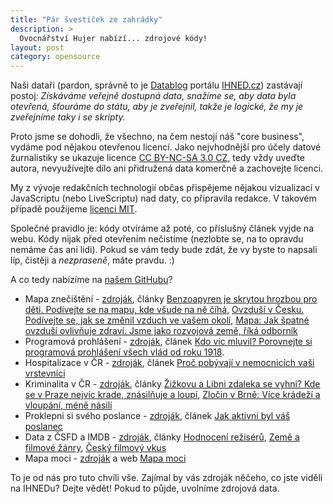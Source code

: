 ```yaml
---
title: "Pár švestiček ze zahrádky"
description: >
  Ovocnářství Hujer nabízí... zdrojové kódy!
layout: post
category: opensource
---
```


Naši dataři (pardon, správně to je [Datablog](http://ihned.cz/data/) portálu [IHNED.cz](http://ihned.cz/)) zastávají postoj: *Získáváme veřejně dostupná data, snažíme se, aby data byla otevřená, šťouráme do státu, aby je zveřejnil, takže je logické, že my je zveřejníme taky i se skripty.*

Proto jsme se dohodli, že <x-tweetable title="Všechno, co na IHNED vzniká v rámci datové žurnalistiky, vydávají pod otevřenou licencí." data-hash="opensource">všechno, na čem nestojí náš "core business", vydáme pod nějakou otevřenou licencí</x-tweetable>. Jako nejvhodnější pro účely datové žurnalistiky se ukazuje licence [CC BY-NC-SA 3.0 CZ](http://creativecommons.org/licenses/by-nc-sa/3.0/cz/), tedy vždy uveďte autora, nevyužívejte dílo ani přidružená data komerčně a zachovejte licenci.

My z vývoje redakčních technologií občas přispějeme nějakou vizualizací v JavaScriptu (nebo LiveScriptu) nad daty, co připravila redakce. V takovém případě použijeme [licenci  MIT](http://cs.wikipedia.org/wiki/Licence_MIT). 

Společné pravidlo je: kódy otvíráme až poté, co příslušný článek vyjde na webu. Kódy nijak před otevřením nečistíme (nezlobte se, na to opravdu nemáme čas ani lidi). Pokud se vám tedy bude zdát, že vy byste to napsali líp, čistěji a *nezpraseně*, máte pravdu. :)

A co tedy nabízíme na [našem GitHubu](https://github.com/economia)?

   - Mapa znečištění - [zdroják](https://github.com/economia/mapa-znecisteni), články [Benzoapyren je skrytou hrozbou pro děti. Podívejte se na mapu, kde všude na ně číhá](http://zpravy.ihned.cz/cesko/c1-60252090-znecisteni-ovzdusi-zdravi-deti), [Ovzduší v Česku. Podívejte se, jak se změnil vzduch ve vašem okolí](http://vyhledavani.ihned.cz/109-60233000-on-ovzdu%9A%ED-00000S_d-dc), [Mapa: Jak špatné ovzduší ovlivňuje zdraví. Jsme jako rozvojová země, říká odborník](http://zpravy.ihned.cz/cesko/c1-60246650-znecisteni-ovzdusi-cesko-mapa)
   - Programová prohlášení - [zdroják](https://github.com/economia/programova-prohlaseni), článek [Kdo víc mluvil? Porovnejte si programová prohlášení všech vlád od roku 1918](http://data.blog.ihned.cz/c1-60386640-kdo-vic-mluvil-porovnejte-si-programova-prohlaseni-vsech-vlad-od-roku-1918).
   - Hospitalizace v ČR - [zdroják](https://github.com/economia/hospitalizace), článek [Proč pobývají v nemocnicích vaši vrstevníci](http://data.blog.ihned.cz/c1-60430580-cechy-nejvic-trapi-srdecni-onemocneni-proc-jsou-v-nemocnicich-vasi-vrstevnici)
   - Kriminalita v ČR - [zdroják](https://github.com/economia/kriminalita-v-cesku), články [Žižkovu a Libni zdaleka se vyhni? Kde se v Praze nejvíc krade, znásilňuje a loupí](http://data.blog.ihned.cz/c1-60335790-zizkovu-a-libni-zdaleka-se-vyhni-kde-se-v-praze-nejvic-krade-znasilnuje-a-loupi), [Zločin v Brně: Více krádeží a vloupání, méně násilí](http://data.blog.ihned.cz/c1-60416250-zlocin-v-brne-vice-kradezi-a-vloupani-mene-nasili)
   - Proklepni si svého poslance - [zdroják](https://github.com/economia/proklepni-si-sveho-poslance), článek [Jak aktivní byl váš poslanec](http://data.blog.ihned.cz/c1-60478660-jak-aktivni-byl-vas-poslanec)
   - Data z ČSFD a IMDB - [zdroják](https://github.com/economia/csfd), články [Hodnocení režisérů](http://data.blog.ihned.cz/c1-60473570-hodnoceni-reziseru-jak-je-vidi-cesi-a-jak-zbytek-sveta), [Země a filmové žánry](http://data.blog.ihned.cz/c1-60456300-zeme-a-filmove-zanry-podivejte-se-kdy-a-kde-se-tocily-westerny-sci-fi-nebo-horory), [Český filmový vkus](http://data.blog.ihned.cz/c1-60435830-cesky-filmovy-vkus-milujeme-dokumenty-a-skandinavii-nebavi-nas-psychologie-a-vychodni-blok)
   - Mapa moci - [zdroják](https://github.com/economia/mapa-moci-vizualizace) a web [Mapa moci](http://ihned.cz/mapamoci)

To je od nás pro tuto chvíli vše. Zajímal by vás zdroják něčeho, co jste viděli na IHNEDu? Dejte vědět! Pokud to půjde, uvolníme zdrojová data.